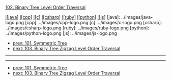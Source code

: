 [102. Binary Tree Level Order Traversal](https://leetcode.com/problems/binary-tree-level-order-traversal/)

[![java]](../java/102-binary-tree-level-order-traversal.md)
[![cpp]](../cpp/102-binary-tree-level-order-traversal.md)
[![c]](../c/102-binary-tree-level-order-traversal.md)
[![csharp]](../csharp/102-binary-tree-level-order-traversal.md)
[![ruby]](../ruby/102-binary-tree-level-order-traversal.md)
[![python]](../python/102-binary-tree-level-order-traversal.md)
[![js]](../js/102-binary-tree-level-order-traversal.md)
[java]: ../images/java-logo.png
[cpp]: ../images/cpp-logo.png
[c]: ../images/c-logo.png
[csharp]: ../images/csharp-logo.png
[ruby]: ../images/ruby-logo.png
[python]: ../images/python-logo.png
[js]: ../images/js-logo.png

- [prev: 101. Symmetric Tree](101-symmetric-tree.md)
- [next: 103. Binary Tree Zigzag Level Order Traversal](103-binary-tree-zigzag-level-order-traversal.md)

---



---

- [prev: 101. Symmetric Tree](101-symmetric-tree.md)
- [next: 103. Binary Tree Zigzag Level Order Traversal](103-binary-tree-zigzag-level-order-traversal.md)
